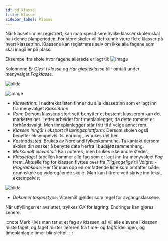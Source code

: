 ```yaml
---
id: gd_klasse
title: Klasse
sidebar_label: Klasse
---
```


Når klassetrinn er registrert, kan man spesifisere hvilke klasser skolen skal ha i denne planperioden. For store skoler vil det kunne være flere klasser på hvert klassetrinn. Klassene kan registreres selv om ikke alle fagene som skal inngå er på plass.

Eksempel fra skole hvor fagene allerede er lagt til:
![image](https://user-images.githubusercontent.com/80097133/120977450-a34f9400-c773-11eb-854c-e8e151744a40.png)

Kolonnene _Er Gjest i klasse_ og _Har gjesteklasse_ blir omtalt under menyvalget _Fagklasse_.

![bilde](https://user-images.githubusercontent.com/80097133/148358866-5c9991f1-4d19-42f0-9096-74b204e95b86.png)

![image](https://user-images.githubusercontent.com/80097133/120978053-5ae4a600-c774-11eb-9014-eacd0c1493cd.png)

- _Klassetrinn_: I nedtrekkslisten finner du alle klassetrinn som er lagt inn fra menyvalget _Klassetrinn_
- _Rom_: Dersom klassens stort sett benytter et bestemt klasserom kan det markeres her. Letter arbeidet for timeplanlegger, da dette rommet er forhåndsvalgt. Men timeplanlegger står fritt til å velge annet rom.
- _Klassen inngår i eksport til læringsplattform_: Dersom skolen også benytter eksempelvis ItsLearning, avhukes det her.
- _Kostnadssted_: Brukes av Nordland fylkeskommune. Ta kantakt dersom skolen din ønsker å benytte data herfra i budsjettsammenheng.
- _Maksimalt elevantall_: Kan noteres, men brukes ikke andre steder.
- _Klassefag_: I tabellen kommer alle fag som er lagt inn fra menyvalget _Fag_ frem. Aktuelle fag for klassen flyttes over fra _Tilgjengelige_ til _Valgte_.
-_Programkode_: Her får man opp en omfattende liste som omfatter både grunnskole og videregående skole. Man kan filtrere ved skrive inn tekst, eksempelvis:
 
![bilde](https://user-images.githubusercontent.com/80097133/148363077-a61ec951-ef65-4956-a01b-f9e94f5aaf7f.png)

- _Dokumentasjonstype_: Vitnemål gjelder som regel for avgangsklassene. 

Når utfyllingen er avsluttet, trykkes _OK_ for lagring. Endringer kan gjøres senere. 

:::note Merk
Hvis man tar ut et fag av klassen, så vil alle elevene i klassen miste faget, og faget mister læreren fra time- og fagfordelingen, og timeplanlagte timer blir slettet. 
:::
